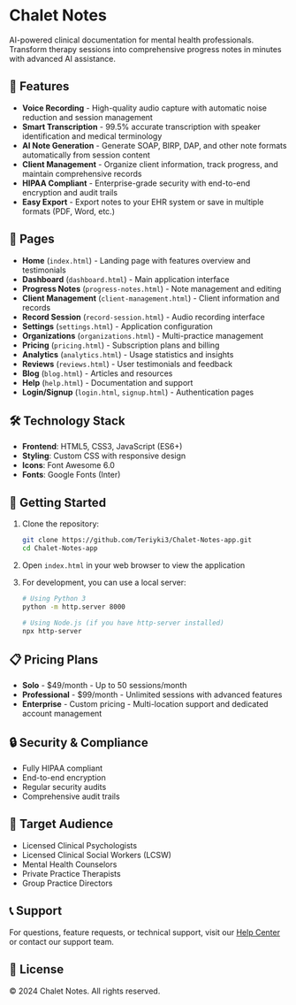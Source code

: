 # Chalet Notes

AI-powered clinical documentation for mental health professionals. Transform therapy sessions into comprehensive progress notes in minutes with advanced AI assistance.

## 🌟 Features

- **Voice Recording** - High-quality audio capture with automatic noise reduction and session management
- **Smart Transcription** - 99.5% accurate transcription with speaker identification and medical terminology
- **AI Note Generation** - Generate SOAP, BIRP, DAP, and other note formats automatically from session content
- **Client Management** - Organize client information, track progress, and maintain comprehensive records
- **HIPAA Compliant** - Enterprise-grade security with end-to-end encryption and audit trails
- **Easy Export** - Export notes to your EHR system or save in multiple formats (PDF, Word, etc.)

## 📱 Pages

- **Home** (`index.html`) - Landing page with features overview and testimonials
- **Dashboard** (`dashboard.html`) - Main application interface
- **Progress Notes** (`progress-notes.html`) - Note management and editing
- **Client Management** (`client-management.html`) - Client information and records
- **Record Session** (`record-session.html`) - Audio recording interface
- **Settings** (`settings.html`) - Application configuration
- **Organizations** (`organizations.html`) - Multi-practice management
- **Pricing** (`pricing.html`) - Subscription plans and billing
- **Analytics** (`analytics.html`) - Usage statistics and insights
- **Reviews** (`reviews.html`) - User testimonials and feedback
- **Blog** (`blog.html`) - Articles and resources
- **Help** (`help.html`) - Documentation and support
- **Login/Signup** (`login.html`, `signup.html`) - Authentication pages

## 🛠️ Technology Stack

- **Frontend**: HTML5, CSS3, JavaScript (ES6+)
- **Styling**: Custom CSS with responsive design
- **Icons**: Font Awesome 6.0
- **Fonts**: Google Fonts (Inter)

## 🚀 Getting Started

1. Clone the repository:
   ```bash
   git clone https://github.com/Teriyki3/Chalet-Notes-app.git
   cd Chalet-Notes-app
   ```

2. Open `index.html` in your web browser to view the application

3. For development, you can use a local server:
   ```bash
   # Using Python 3
   python -m http.server 8000
   
   # Using Node.js (if you have http-server installed)
   npx http-server
   ```

## 📋 Pricing Plans

- **Solo** - $49/month - Up to 50 sessions/month
- **Professional** - $99/month - Unlimited sessions with advanced features
- **Enterprise** - Custom pricing - Multi-location support and dedicated account management

## 🔒 Security & Compliance

- Fully HIPAA compliant
- End-to-end encryption
- Regular security audits
- Comprehensive audit trails

## 🎯 Target Audience

- Licensed Clinical Psychologists
- Licensed Clinical Social Workers (LCSW)
- Mental Health Counselors
- Private Practice Therapists
- Group Practice Directors

## 📞 Support

For questions, feature requests, or technical support, visit our [Help Center](help.html) or contact our support team.

## 📄 License

© 2024 Chalet Notes. All rights reserved.